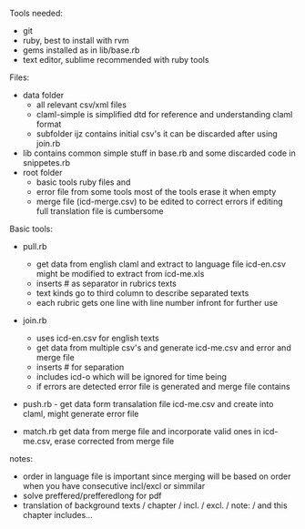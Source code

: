 Tools needed:
  - git
  - ruby, best to install with rvm
  - gems installed as in lib/base.rb
  - text editor, sublime recommended with ruby tools

Files:
- data folder
  * all relevant csv/xml files
  * claml-simple is simplified dtd for reference and understanding claml format
  * subfolder ijz contains initial csv's it can be discarded after using join.rb
- lib contains common simple stuff in base.rb and some discarded code in snippetes.rb
- root folder 
  * basic tools ruby files and
  * error file from some tools most of the tools erase it when empty
  * merge file (icd-merge.csv) to be edited to correct errors if editing full translation file is cumbersome

Basic tools:

- pull.rb  

    * get data from english claml and extract to language file icd-en.csv might be modified to extract from icd-me.xls
    * inserts # as separator in rubrics texts
    * text kinds go to third column to describe separated texts
    * each rubric gets one line with line number infront for further use

- join.rb  

    - uses icd-en.csv for english texts
    - get data from multiple csv's and generate icd-me.csv and error and merge file
    - inserts # for separation
    - includes icd-o which will be ignored for time being
    - if errors are detected error file is generated and merge file contains 

- push.rb - get data form transalation file icd-me.csv and create into claml, might generate error file

- match.rb get data from merge file and incorporate valid ones in icd-me.csv, erase corrected from merge file


notes:
- order in language file is important since merging will be based on order when you have consecutive incl/excl or simmilar
- solve preffered/prefferedlong for pdf
- translation of background texts / chapter / incl. / excl. / note: / and this chapter includes...
